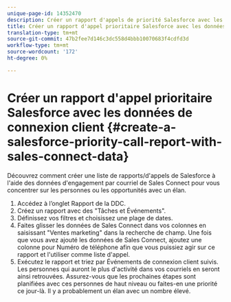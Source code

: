 ```yaml
---
unique-page-id: 14352470
description: Créer un rapport d'appels de priorité Salesforce avec les données de connexion aux ventes - Documents marketing - Documentation du produit
title: Créer un rapport d'appel prioritaire Salesforce avec les données de connexion des ventes
translation-type: tm+mt
source-git-commit: 47b2fee7d146c3dc558d4bbb10070683f4cdfd3d
workflow-type: tm+mt
source-wordcount: '172'
ht-degree: 0%

---
```



# Créer un rapport d&#39;appel prioritaire Salesforce avec les données de connexion client {#create-a-salesforce-priority-call-report-with-sales-connect-data}

Découvrez comment créer une liste de rapports/d&#39;appels de Salesforce à l&#39;aide des données d&#39;engagement par courriel de Sales Connect pour vous concentrer sur les personnes ou les opportunités avec un élan.

1. Accédez à l’onglet Rapport de la DDC.
1. Créez un rapport avec des &quot;Tâches et Événements&quot;.
1. Définissez vos filtres et choisissez une plage de dates.
1. Faites glisser les données de Sales Connect dans vos colonnes en saisissant &quot;Ventes marketing&quot; dans la recherche de champ. Une fois que vous avez ajouté les données de Sales Connect, ajoutez une colonne pour Numéro de téléphone afin que vous puissiez agir sur ce rapport et l&#39;utiliser comme liste d&#39;appel.
1. Exécutez le rapport et triez par Événements de connexion client suivis. Les personnes qui auront le plus d&#39;activité dans vos courriels en seront ainsi retrouvées. Assurez-vous que les prochaines étapes sont planifiées avec ces personnes de haut niveau ou faites-en une priorité ce jour-là. Il y a probablement un élan avec un nombre élevé.

